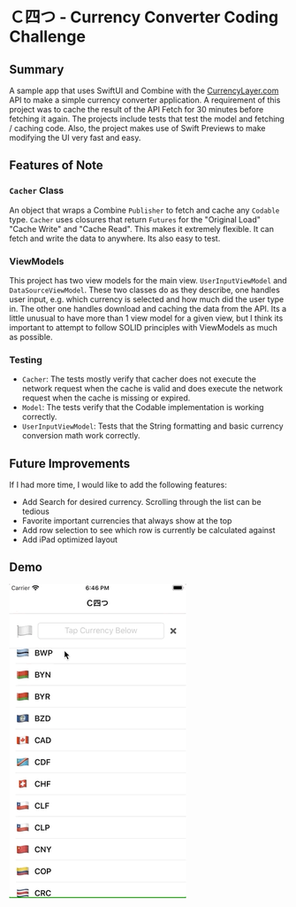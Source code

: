 # Ｃ四つ - Currency Converter Coding Challenge

## Summary
A sample app that uses SwiftUI and Combine with the [CurrencyLayer.com]( https://currencylayer.com/documentation) API to make a simple currency converter application. A requirement of this project was to cache the result of the API Fetch for 30 minutes before fetching it again. The projects include tests that test the model and fetching / caching code. Also, the project makes use of Swift Previews to make modifying the UI very fast and easy.

## Features of Note
### `Cacher` Class
An object that wraps a Combine `Publisher` to fetch and cache any `Codable` type. `Cacher` uses closures that return `Futures` for the "Original Load" "Cache Write" and "Cache Read". This makes it extremely flexible. It can fetch and write the data to anywhere. Its also easy to test. 

### ViewModels
This project has two view models for the main view. `UserInputViewModel` and `DataSourceViewModel`. These two classes do as they describe, one handles user input, e.g. which currency is selected and how much did the user type in. The other one handles download and caching the data from the API. Its a little unusual to have more than 1 view model for a given view, but I think its important to attempt to follow SOLID principles with ViewModels as much as possible.

### Testing
- `Cacher`: The tests mostly verify that cacher does not execute the network request when the cache is valid and does execute the network request when the cache is missing or expired.
- `Model`: The tests verify that the Codable implementation is working correctly.
- `UserInputViewModel`: Tests that the String formatting and basic currency conversion math work correctly.

## Future Improvements
If I had more time, I would like  to add the following features:
- Add Search for desired currency. Scrolling through the list can be tedious
- Favorite important currencies that always show at the top
- Add row selection to see which row is currently be calculated against
- Add iPad optimized layout

## Demo
![Screen Capture GIF](ScreenCapture.gif)
